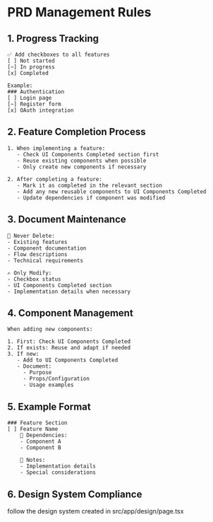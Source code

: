 # PRD Management Rules

## 1. Progress Tracking

```
✅ Add checkboxes to all features
[ ] Not started
[~] In progress
[x] Completed

Example:
### Authentication
[ ] Login page
[~] Register form
[x] OAuth integration
```

## 2. Feature Completion Process

```
1. When implementing a feature:
   - Check UI Components Completed section first
   - Reuse existing components when possible
   - Only create new components if necessary

2. After completing a feature:
   - Mark it as completed in the relevant section
   - Add any new reusable components to UI Components Completed
   - Update dependencies if component was modified
```

## 3. Document Maintenance

```
🚫 Never Delete:
- Existing features
- Component documentation
- Flow descriptions
- Technical requirements

✍️ Only Modify:
- Checkbox status
- UI Components Completed section
- Implementation details when necessary
```

## 4. Component Management

```
When adding new components:

1. First: Check UI Components Completed
2. If exists: Reuse and adapt if needed
3. If new:
   - Add to UI Components Completed
   - Document:
     - Purpose
     - Props/Configuration
     - Usage examples
```

## 5. Example Format

```
### Feature Section
[ ] Feature Name
    🔄 Dependencies:
    - Component A
    - Component B

    📝 Notes:
    - Implementation details
    - Special considerations
```

## 6. Design System Compliance

follow the design system created in src/app/design/page.tsx
